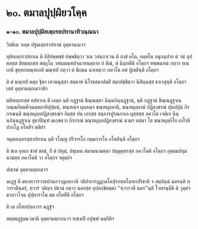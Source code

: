 <h1>๒๐. ตมาลปุปฺผิยวโคฺค</h1>
<h3>๑-๑๐. ตมาลปุปฺผิยเตฺถรอปทานาทิวณฺณนา</h3>
<p>วีสติเม  วเคฺค ปฐมเตฺถราปทานํ อุตฺตานเมวฯ</p>


<p> ทุติยเตฺถราปทาเน ติ อิสิปพฺพชฺชํ ปพฺพชิตฺวา วเน วสนภาเวน ติ สงฺขํ คโต, อตฺตโน อนุกมฺปาย ตํ วนํ อุปคตสฺส สิทฺธตฺถสฺส สตฺถุโน วสนมณฺฑปจฺฉาทนตฺถาย ยํ ติณํ, ตํ  ฉินฺทตีติ อโตฺถฯ ทพฺพฉทนํ กตฺวา อเนเกหิ ขุทฺทกทณฺฑเกหิ มณฺฑปํ กตฺวา ตํ ติเณน ฉาเทตฺวา  ภควโต อหํ  ปูเชสินฺติ อโตฺถฯ</p>


<p> ติ ตํ มณฺฑปํ ตตฺถ ฐิตา เทวมนุสฺสา สตฺตาหํ นิโรธสมาปตฺติํ สมาปชฺชิตฺวา นิสินฺนสฺส  ธาเรสุนฺติ อโตฺถฯ เสสํ อุตฺตานตฺถเมวาติฯ</p>


<p>ตติยเตฺถรสฺส  อปทาเน ติ เอตฺถ นฺติ กฎฺฐานํ ชิณฺณตฺตา ฉินฺนภินฺนฎฺฐานํ, นฺติ กฎฺฐานํ ชิณฺณฎฺฐาเน กณฺณกิตมหิจฺฉตฺตกาทิปุปฺผนํ, ขณฺฑญฺจ ผุลฺลญฺจ ขณฺฑผุลฺลานิ, ขณฺฑผุลฺลานํ ปฎิสงฺขรณํ ปุนปฺปุนํ ถิรกรณนฺติ ขณฺฑผุลฺลปฎิสงฺขรณํฯ อิมสฺส ปน เถรสฺส สมฺภารปูรณกาเล ผุสฺสสฺส ภควโต เจติเย ฉินฺนภินฺนฎฺฐาเน สุธาปิณฺฑํ มเกฺขตฺวา ถิรกรณํ ขณฺฑผุลฺลปฎิสงฺขรณํ นามฯ ตสฺมา โส ขณฺฑผุลฺลิโย เถโรติ ปากโฎ อโหสิฯ ตติยํฯ</p>


<p> จตุตฺถเตฺถรสฺสาปทาเน นฺติ รโญฺญ ปริจารโก กมฺมการโก อโหสินฺติ อโตฺถฯ</p>


<p> ติ  ชเล อุทเก ชาตํ ชลชํ, กิํ ตํ ปทุมํ, ปทุเมน สมานนามตฺตา  ปทุมุตฺตรสฺส ภควโตติ อโตฺถฯ อุตฺตมปทุมนามสฺส ภควโตติ วา อโตฺถฯ จตุตฺถํฯ</p>


<p>ปญฺจมํ อุตฺตานตฺถเมวฯ</p>


<p> ฉเฎฺฐ ติ มหาทฺวารวาตปานกวาฎผลกาหิ วติปาการฎฺฎาลโคปุรกทฺทโมทกปริขาหิ จ สมฺปนฺนํ นครนฺติ ทฺวารวตีนครํ, ทฺวารํ วติญฺจ ปธานํ กตฺวา นครสฺส อุปลกฺขิตตฺตา ‘‘ทฺวารวตี นคร’’นฺติ โวหรนฺตีติ ติ วุตฺตํฯ มาลาวโจฺฉ ปุปฺผาราโม มม อโหสีติ อโตฺถฯ</p>


<p> ติ เต อโสกปลฺลวาฯ ฉฎฺฐํฯ</p>


<p>สตฺตมฎฺฐมนวมานิ อุตฺตานตฺถาเนวฯ ทสเมปิ อปุพฺพํ นตฺถีติฯ</p>

</p>





